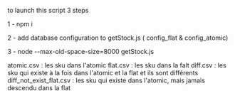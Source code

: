 
to launch this script 3 steps

1 - npm i 

2 - add database configuration to getStock.js ( config_flat & config_atomic)

3 - node --max-old-space-size=8000 getStock.js


atomic.csv : les sku dans l'atomic
flat.csv : les sku dans la falt
diff.csv : les sku qui existe à la fois dans l'atomic et la flat et ils sont différents
diff_not_exist_flat.csv :  les sku qui existe dans l'atomic, mais jamais descendu dans la flat